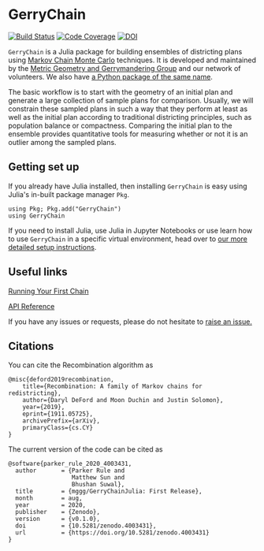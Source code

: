 # GerryChain

[![Build Status](https://api.travis-ci.com/mggg/GerryChainJulia.svg?branch=main)](https://travis-ci.com/mggg/GerryChainJulia)
[![Code Coverage](https://codecov.io/gh/mggg/GerryChainJulia/branch/main/graph/badge.svg)](https://codecov.io/gh/mggg/GerryChainJulia/branch/main)
[![DOI](https://zenodo.org/badge/239854101.svg)](https://zenodo.org/badge/latestdoi/239854101)

`GerryChain` is a Julia package for building ensembles of districting plans using [Markov Chain Monte Carlo](https://en.wikipedia.org/wiki/Markov_chain_Monte_Carlo) techniques. It is developed and maintained by the [Metric Geometry and Gerrymandering Group](https://www.mggg.org/) and our network of volunteers. We also have [a Python package of the same name](https://github.com/mggg/GerryChain).

The basic workflow is to start with the geometry of an initial plan and generate a large collection of sample plans for comparison. Usually, we will constrain these sampled plans in such a way that they perform at least as well as the initial plan according to traditional districting principles, such as population balance or compactness. Comparing the initial plan to the ensemble provides quantitative tools for measuring whether or not it is an outlier among the sampled plans.

## Getting set up
If you already have Julia installed, then installing `GerryChain` is easy using Julia's in-built package manager `Pkg`.
```
using Pkg; Pkg.add("GerryChain")
using GerryChain
```
If you need to install Julia, use Julia in Jupyter Notebooks or use learn how to use `GerryChain` in a specific virtual environment, head over to [our more detailed setup instructions](https://github.com/mggg/GerryChainJulia/wiki/Setting-up-your-environment).

## Useful links
[Running Your First Chain](https://github.com/mggg/GerryChainJulia/wiki/Getting-started-with-a-chain)

[API Reference](https://github.com/mggg/GerryChainJulia/wiki/API-Reference)

If you have any issues or requests, please do not hesitate to [raise an issue.](https://github.com/mggg/GerryChainJulia/issues)

## Citations
You can cite the Recombination algorithm as
```
@misc{deford2019recombination,
    title={Recombination: A family of Markov chains for redistricting},
    author={Daryl DeFord and Moon Duchin and Justin Solomon},
    year={2019},
    eprint={1911.05725},
    archivePrefix={arXiv},
    primaryClass={cs.CY}
}
```
The current version of the code can be cited as
```
@software{parker_rule_2020_4003431,
  author       = {Parker Rule and
                  Matthew Sun and
                  Bhushan Suwal},
  title        = {mggg/GerryChainJulia: First Release},
  month        = aug,
  year         = 2020,
  publisher    = {Zenodo},
  version      = {v0.1.0},
  doi          = {10.5281/zenodo.4003431},
  url          = {https://doi.org/10.5281/zenodo.4003431}
}
```
